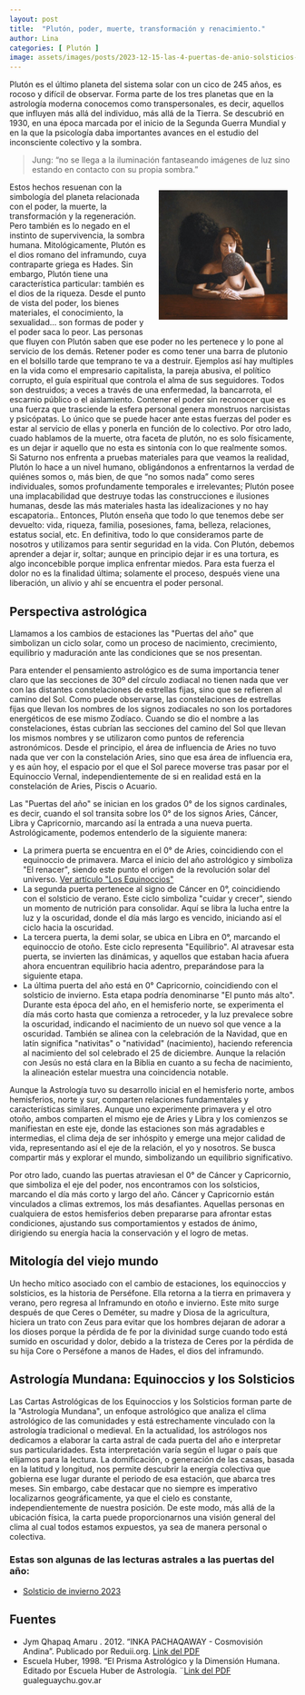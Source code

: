 ```yaml
---
layout: post
title:  "Plutón, poder, muerte, transformación y renacimiento."
author: Lina
categories: [ Plutón ]
image: assets/images/posts/2023-12-15-las-4-puertas-de-anio-solsticios-y-equinoccios.jpg
---
```

Plutón es el último planeta del sistema solar con un cico de 245 años, es rocoso y difícil de observar. Forma parte de los tres planetas que en la astrología moderna conocemos como transpersonales, es decir, aquellos que influyen más allá del individuo, más allá de la Tierra. Se descubrió en 1930, en una época marcada por el inicio de la Segunda Guerra Mundial y en la que la psicología daba importantes avances en el estudio del inconsciente colectivo y la sombra. 
> Jung: “no se llega a la iluminación fantaseando imágenes de luz sino estando en contacto con su propia sombra.” 
<img src='/assets/images/posts/2024-11-25-pluton-poder-muerte-transformacion-y-renacimiento-jung-sombra.jpg' style='float:right; width: 45%; padding: 1em;' />

Estos hechos resuenan con la simbología del planeta relacionada con el poder, la muerte, la transformación y la regeneración. Pero también es lo negado en el instinto de supervivencia, la sombra humana. 
Mitológicamente, Plutón es el dios romano del inframundo, cuya contraparte griega es Hades. Sin embargo, Plutón tiene una característica particular: también es el dios de la riqueza. Desde el punto de vista del poder, los bienes materiales, el conocimiento, la sexualidad… son formas de poder y el poder saca lo peor. Las personas que fluyen con Plutón saben que ese poder no les pertenece y lo pone al servicio de los demás. Retener poder es como tener una barra de plutonio en el bolsillo tarde que temprano te va a destruir. Ejemplos así hay multiples en la vida como el empresario capitalista, la pareja abusiva, el político corrupto, el guía espiritual que controla el alma de sus seguidores. Todos son destruidos; a veces a través de una enfermedad, la bancarrota, el escarnio público o el aislamiento. Contener el poder sin reconocer que es una fuerza que trasciende la esfera personal genera monstruos narcisistas y psicópatas. Lo único que se puede hacer ante estas fuerzas del poder es estar al servicio de ellas y ponerla en función de lo colectivo. 
Por otro lado, cuado hablamos de la muerte, otra faceta de plutón, no es solo físicamente, es un dejar ir aquello que no esta es sintonía con lo que realmente somos. Si Saturno nos enfrenta a pruebas materiales para que veamos la realidad, Plutón lo hace a un nivel humano, obligándonos a enfrentarnos la verdad de quiénes somos o, más bien, de que “no somos nada” como seres individuales, somos profundamente temporales e irrelevantes; Plutón posee una implacabilidad que destruye todas las construcciones e ilusiones humanas, desde las más materiales hasta las idealizaciones y no hay escapatoria.. 
Entonces, Plutón enseña que todo lo que tenemos debe ser devuelto: vida, riqueza, familia, posesiones, fama, belleza, relaciones, estatus social, etc. En definitiva, todo lo que consideramos parte de nosotros y utilizamos para sentir seguridad en la vida. Con Plutón, debemos aprender a dejar ir, soltar; aunque en principio dejar ir es una tortura, es algo inconcebible porque implica enfrentar miedos. Para esta fuerza el dolor no es la finalidad última; solamente el proceso, después viene una liberación, un alivio y ahí se encuentra el poder personal.

## Perspectiva astrológica

Llamamos a los cambios de estaciones las "Puertas del año" que simbolizan un ciclo solar, como un proceso de nacimiento, crecimiento, equilibrio y maduración ante las condiciones que se nos presentan.

Para entender el pensamiento astrológico es de suma importancia tener claro que las secciones de 30º del círculo zodiacal no tienen nada que ver con las distantes constelaciones de estrellas fijas, sino que se refieren al camino del Sol. Como puede observarse, las constelaciones de estrellas fijas que llevan los nombres de los signos zodiacales no son los portadores energéticos de ese mismo Zodíaco. Cuando se dio el nombre a las constelaciones, éstas cubrían las secciones del camino del Sol que llevan los mismos nombres y se utilizaron como puntos de referencia astronómicos. Desde el principio, el área de influencia de Aries no tuvo nada que ver con la constelación Aries, sino que esa área de influencia era, y es aún hoy, el espacio por el que el Sol parece moverse tras pasar por el Equinoccio Vernal, independientemente de si en realidad está en la constelación de Aries, Piscis o Acuario.

Las "Puertas del año" se inician en los grados 0° de los signos cardinales, es decir, cuando el sol transita sobre los 0° de los signos Aries, Cáncer, Libra y Capricornio, marcando así la entrada a una nueva puerta. Astrológicamente, podemos entenderlo de la siguiente manera:

* La primera puerta se encuentra en el 0° de Aries, coincidiendo con el equinoccio de primavera. Marca el inicio del año astrológico y simboliza "El renacer", siendo este punto el origen de la revolución solar del universo. [Ver artículo "Los Equinoccios"](https://www.astrologia.social/blog/equinoccios)
* La segunda puerta pertenece al signo de Cáncer en 0°, coincidiendo con el solsticio de verano. Este ciclo simboliza "cuidar y crecer", siendo un momento de nutrición para consolidar. Aquí se libra la lucha entre la luz y la oscuridad, donde el día más largo es vencido, iniciando así el ciclo hacia la oscuridad.
* La tercera puerta, la demi solar, se ubica en Libra en 0°, marcando el equinoccio de otoño. Este ciclo representa "Equilibrio". Al atravesar esta puerta, se invierten las dinámicas, y aquellos que estaban hacia afuera ahora encuentran equilibrio hacia adentro, preparándose para la siguiente etapa.
* La última puerta del año está en 0° Capricornio, coincidiendo con el solsticio de invierno. Esta etapa podría denominarse "El punto más alto". Durante esta época del año, en el hemisferio norte, se experimenta el día más corto hasta que comienza a retroceder, y la luz prevalece sobre la oscuridad, indicando el nacimiento de un nuevo sol que vence a la oscuridad. También se alinea con la celebración de la Navidad, que en latín significa "nativitas" o "natividad" (nacimiento), haciendo referencia al nacimiento del sol celebrado el 25 de diciembre. Aunque la relación con Jesús no está clara en la Biblia en cuanto a su fecha de nacimiento, la alineación estelar muestra una coincidencia notable.

Aunque la Astrología tuvo su desarrollo inicial en el hemisferio norte, ambos hemisferios, norte y sur, comparten relaciones fundamentales y características similares. Aunque uno experimente primavera y el otro otoño, ambos comparten el mismo eje de Aries y Libra y los comienzos se manifiestan en este eje, donde las estaciones son más agradables e intermedias, el clima deja de ser inhóspito y emerge una mejor calidad de vida, representando así el eje de la relación, el yo y nosotros. Se busca compartir más y explorar el mundo, simbolizando un equilibrio significativo.

Por otro lado, cuando las puertas atraviesan el 0° de Cáncer y Capricornio, que simboliza el eje del poder, nos encontramos con los solsticios, marcando el día más corto y largo del año. Cáncer y Capricornio están vinculados a climas extremos, los más desafiantes. Aquellas personas en cualquiera de estos hemisferios deben prepararse para afrontar estas condiciones, ajustando sus comportamientos y estados de ánimo, dirigiendo su energía hacia la conservación y el logro de metas.


## Mitología del viejo mundo

Un hecho mítico asociado con el cambio de estaciones, los equinoccios y solsticios, es la historia de Perséfone. Ella retorna a la tierra en primavera y verano, pero regresa al Inframundo en otoño e invierno. Este mito surge después de que Ceres o Deméter, su madre y Diosa de la agricultura, hiciera un trato con Zeus para evitar que los hombres dejaran de adorar a los dioses porque la pérdida de fe por la divinidad surge cuando todo está sumido en oscuridad y dolor, debido a la tristeza de Ceres por la pérdida de su hija Core o Perséfone a manos de Hades, el dios del inframundo.

## Astrología Mundana: Equinoccios y los Solsticios

Las Cartas Astrológicas de los Equinoccios y los Solsticios forman parte de la "Astrología Mundana", un enfoque astrológico que analiza el clima astrológico de las comunidades y está estrechamente vinculado con la astrología tradicional o medieval.
En la actualidad, los astrólogos nos dedicamos a elaborar la carta astral de cada puerta del año e interpretar sus particularidades. Esta interpretación varía según el lugar o país que elijamos para la lectura. La domificación, o generación de las casas, basada en la latitud y longitud, nos permite descubrir la energía colectiva que gobierna ese lugar durante el periodo de esa estación, que abarca tres meses. Sin embargo, cabe destacar que no siempre es imperativo localizarnos geográficamente, ya que el cielo es constante, independientemente de nuestra posición. De este modo, más allá de la ubicación física, la carta puede proporcionarnos una visión general del clima al cual todos estamos expuestos, ya sea de manera personal o colectiva.

### Estas son algunas de las lecturas astrales a las puertas del año:
* [Solsticio de invierno 2023](https://www.astrologia.social/blog/solsticio-de-capricornio)


## Fuentes

* Jym Qhapaq Amaru . 2012. “INKA PACHAQAWAY - Cosmovisión Andina”. Publicado por Reduii.org. [Link del PDF](https://www.reduii.org/cii/sites/default/files/field/doc/Apu-Qun-Illa-Tiqsi-Wiraqucha-Pachayachachiq-El-Ordenador-Del-Cosmos.pdf)
* Escuela Huber, 1998. “El Prisma Astrológico y la Dimensión Humana. Editado por Escuela Huber de Astrología. ¨[Link del PDF](https://gualeguaychu.gov.ar/apps/dashboard/ftp/biblioteca/63/63.pdf) gualeguaychu.gov.ar
